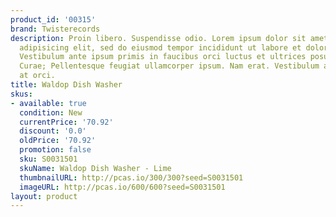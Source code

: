 ```yaml
---
product_id: '00315'
brand: Twisterecords
description: Proin libero. Suspendisse odio. Lorem ipsum dolor sit amet, consectetur
  adipisicing elit, sed do eiusmod tempor incididunt ut labore et dolore magna aliqua.
  Vestibulum ante ipsum primis in faucibus orci luctus et ultrices posuere cubilia
  Curae; Pellentesque feugiat ullamcorper ipsum. Nam erat. Vestibulum auctor tortor
  at orci.
title: Waldop Dish Washer
skus:
- available: true
  condition: New
  currentPrice: '70.92'
  discount: '0.0'
  oldPrice: '70.92'
  promotion: false
  sku: S0031501
  skuName: Waldop Dish Washer - Lime
  thumbnailURL: http://pcas.io/300/300?seed=S0031501
  imageURL: http://pcas.io/600/600?seed=S0031501
layout: product
---
```


